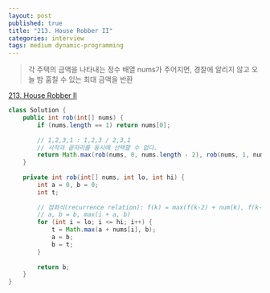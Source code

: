 ```yaml
---
layout: post
published: true
title: "213. House Robber II"
categories: interview
tags: medium dynamic-programming
---
```


> 각 주택의 금액을 나타내는 정수 배열 nums가 주어지면, 경찰에 알리지 않고 오늘 밤 훔칠 수 있는 최대 금액을 반환

[213. House Robber II](https://leetcode.com/problems/house-robber-ii/)

```java
class Solution {
    public int rob(int[] nums) {
        if (nums.length == 1) return nums[0];
        
        // 1,2,3,1 : 1,2,3 / 2,3,1
        // 시작과 끝자리를 동시에 선택할 수 없다.
        return Math.max(rob(nums, 0, nums.length - 2), rob(nums, 1, nums.length - 1));
    }
    
    private int rob(int[] nums, int lo, int hi) {
        int a = 0, b = 0;
        int t;
        
        // 점화식(recurrence relation): f(k) = max(f(k-2) + num(k), f(k-1))
        // a, b = b, max(i + a, b)
        for (int i = lo; i <= hi; i++) {
            t = Math.max(a + nums[i], b);
            a = b;
            b = t; 
        }
        
        return b;
    }
}
```
